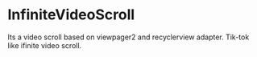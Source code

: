 # InfiniteVideoScroll
Its a video scroll based on viewpager2 and recyclerview adapter. Tik-tok like ifinite video scroll.
